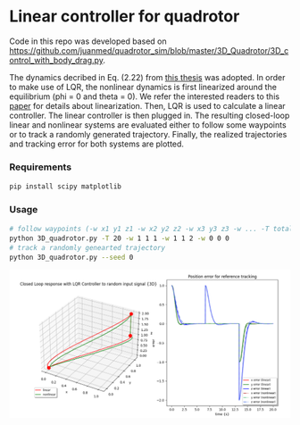 # Linear controller for quadrotor

Code in this repo was developed based on https://github.com/juanmed/quadrotor_sim/blob/master/3D_Quadrotor/3D_control_with_body_drag.py.

The dynamics decribed in Eq. (2.22) from [this thesis](https://www.kth.se/polopoly_fs/1.588039.1550155544!/Thesis%20KTH%20-%20Francesco%20Sabatino.pdf) was adopted.
In order to make use of LQR, the nonlinear dynamics is first linearized around the equilibrium (phi = 0 and theta = 0). We refer the interested readers to this [paper](https://ieeexplore.ieee.org/document/6417914) for details about linearization. Then, LQR is used to calculate a linear controller. The linear controller is then plugged in. The resulting closed-loop linear and nonlinear systems are evaluated either to follow some waypoints or to track a randomly generated trajectory. Finally, the realized trajectories and tracking error for both systems are plotted.

### Requirements
```bash
pip install scipy matplotlib
```

### Usage
```bash
# follow waypoints (-w x1 y1 z1 -w x2 y2 z2 -w x3 y3 z3 -w ... -T total simulation time). The quadrotor starts from the origin.
python 3D_quadrotor.py -T 20 -w 1 1 1 -w 1 1 2 -w 0 0 0
# track a randomly genearted trajectory
python 3D_quadrotor.py --seed 0
```

![Follow waypoints](/images/follow_waypoints.png)
